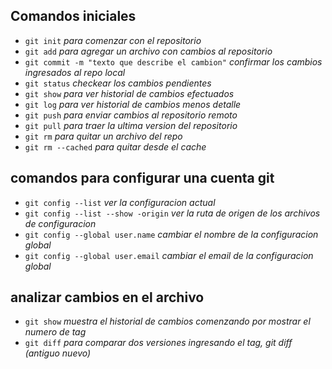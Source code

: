 ## Comandos iniciales 

- `git init`   *para comenzar con el repositorio*
- `git add` *para agregar un archivo con cambios al repositorio*
- `git commit -m "texto que describe el cambion"` *confirmar los cambios ingresados al repo local*
- `git status` *checkear los cambios pendientes*
- `git show` *para ver historial de cambios  efectuados*
- `git log` *para ver historial de cambios menos detalle*
- `git push` *para enviar cambios al repositorio remoto*
- `git pull` *para traer la ultima version del repositorio*
- `git rm`   *para quitar un archivo del repo*
- `git rm --cached`   *para quitar desde el cache*

## comandos para configurar una cuenta git 
- `git config --list`   *ver la configuracion actual*
- `git config --list --show -origin` *ver la ruta de origen de los archivos de configuracion* 
- `git config --global user.name` *cambiar el nombre de la configuracion global*
- `git config --global user.email` *cambiar el email de la configuracion global*
## analizar cambios en el archivo
- `git show`   *muestra el historial de cambios comenzando por mostrar el numero de tag*
- `git diff`   *para comparar dos versiones ingresando el tag, git diff (antiguo nuevo)*
